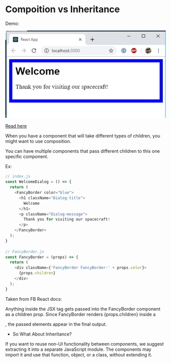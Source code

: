 # Compoition vs Inheritance

Demo:

![Demo](./demo.PNG)

[Read here](https://reactjs.org/docs/composition-vs-inheritance.html)

When you have a component that will take different types of children, you might want to use composition.

You can have multiple components that pass different children to this one specific component.

Ex:

```js
// index.js
const WelcomeDialog = () => {
  return (
    <FancyBorder color="blue">
      <h1 className="Dialog-title">
        Welcome
      </h1>
      <p className="Dialog-message">
        Thank you for visiting our spacecraft!
      </p>
    </FancyBorder>
  );
}

// FancyBorder.js
const FancyBorder = (props) => {
  return (
    <div className={'FancyBorder FancyBorder-' + props.color}>
      {props.children}
    </div>
  );
}
```

Taken from FB React docs:

Anything inside the <FancyBorder> JSX tag gets passed into the FancyBorder component as a children prop. Since FancyBorder renders {props.children} inside a <div>, the passed elements appear in the final output.

- So What About Inheritance?

If you want to reuse non-UI functionality between components, we suggest extracting it into a separate JavaScript module. The components may import it and use that function, object, or a class, without extending it.

